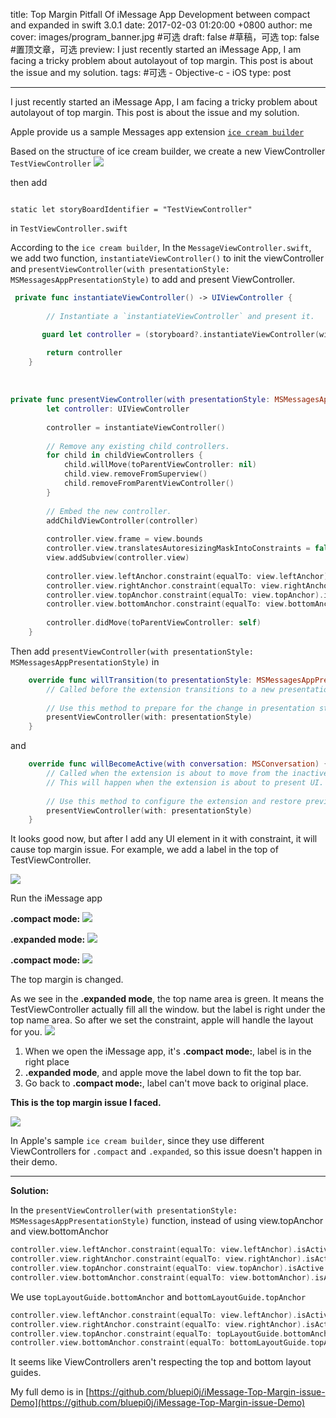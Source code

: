 title: Top Margin Pitfall Of iMessage App Development between compact and expanded in swift 3.0.1
date: 2017-02-03 01:20:00 +0800
author: me
cover: images/program_banner.jpg #可选
draft: false #草稿，可选
top: false #置顶文章，可选
preview:  I just recently started an iMessage App, I am facing a tricky problem about autolayout of top margin. This post is about the issue and my solution.
tags: #可选
    - Objective-c
    - iOS
type: post

---



I just recently started an iMessage App, I am facing a tricky problem about autolayout of top margin. This post is about the issue and my solution.

Apple provide us a sample Messages app extension [`ice cream builder`](https://developer.apple.com/library/content/samplecode/IceCreamBuilder/Introduction/Intro.html)

Based on the structure of ice cream builder, we create a new ViewController `TestViewController`
![](images/14860297050716.jpg)

then add 

```

static let storyBoardIdentifier = "TestViewController"

```
in `TestViewController.swift`

According to the `ice cream builder`, In the `MessageViewController.swift`, we add two function, `instantiateViewController()` to init the viewController and `presentViewController(with presentationStyle: MSMessagesAppPresentationStyle)` to add and present ViewController.

``` swift
 private func instantiateViewController() -> UIViewController {
        
        // Instantiate a `instantiateViewController` and present it.

       guard let controller = (storyboard?.instantiateViewController(withIdentifier: TestViewController.storyBoardIdentifier)) as? TestViewController  else { fatalError("Unable to instantiate an IceCreamsViewController from the storyboard") }
        
        return controller
    }
```
&nbsp;
 
``` swift
private func presentViewController(with presentationStyle: MSMessagesAppPresentationStyle) {
        let controller: UIViewController
        
        controller = instantiateViewController()
        
        // Remove any existing child controllers.
        for child in childViewControllers {
            child.willMove(toParentViewController: nil)
            child.view.removeFromSuperview()
            child.removeFromParentViewController()
        }
        
        // Embed the new controller.
        addChildViewController(controller)
        
        controller.view.frame = view.bounds
        controller.view.translatesAutoresizingMaskIntoConstraints = false
        view.addSubview(controller.view)
        
        controller.view.leftAnchor.constraint(equalTo: view.leftAnchor).isActive = true
        controller.view.rightAnchor.constraint(equalTo: view.rightAnchor).isActive = true
        controller.view.topAnchor.constraint(equalTo: view.topAnchor).isActive = true
        controller.view.bottomAnchor.constraint(equalTo: view.bottomAnchor).isActive = true
        
        controller.didMove(toParentViewController: self)
    }
```

Then add `presentViewController(with presentationStyle: MSMessagesAppPresentationStyle)`  in

``` swift
    override func willTransition(to presentationStyle: MSMessagesAppPresentationStyle) {
        // Called before the extension transitions to a new presentation style.
    
        // Use this method to prepare for the change in presentation style.
        presentViewController(with: presentationStyle)
    }
```
and 

``` swift
    override func willBecomeActive(with conversation: MSConversation) {
        // Called when the extension is about to move from the inactive to active state.
        // This will happen when the extension is about to present UI.
        
        // Use this method to configure the extension and restore previously stored state.
        presentViewController(with: presentationStyle)
    }
```
It looks good now, but after I add any UI element in it with constraint, it will cause top margin issue.
For example, we add a label in the top of TestViewController.

![](images/14860341702908.jpg)

Run the iMessage app

**.compact mode:**
![](images/14860346025476.jpg)

**.expanded mode:**
![](images/14860346102458.jpg)


**.compact mode:**
![](images/14860346194493.jpg)

The top margin is changed.

As we see in the **.expanded mode**, the top name area is green. It means the TestViewController actually fill all the window. but the label is right under the top name area. So after we set the constraint, apple will handle the layout for you.
![](images/14860350979620.jpg)
 
1. When we open the iMessage app, it's **.compact mode:**, label is in the right place
2. **.expanded mode**, and apple move the label down to fit the top bar.
3. Go back to **.compact mode:**, label can't move back to original place.


**This is the top margin issue I faced.**

![](images/14860501171011.jpg)

In Apple's sample `ice cream builder`, since they use different ViewControllers for `.compact` and `.expanded`, so this issue doesn't happen in their demo.

---


**Solution:**

In the `presentViewController(with presentationStyle: MSMessagesAppPresentationStyle)` function, instead of using view.topAnchor and view.bottomAnchor

```swift    
controller.view.leftAnchor.constraint(equalTo: view.leftAnchor).isActive = true
controller.view.rightAnchor.constraint(equalTo: view.rightAnchor).isActive = true
controller.view.topAnchor.constraint(equalTo: view.topAnchor).isActive = true
controller.view.bottomAnchor.constraint(equalTo: view.bottomAnchor).isActive = true
```

We use `topLayoutGuide.bottomAnchor` and `bottomLayoutGuide.topAnchor`

```swift
controller.view.leftAnchor.constraint(equalTo: view.leftAnchor).isActive = true
controller.view.rightAnchor.constraint(equalTo: view.rightAnchor).isActive = true
controller.view.topAnchor.constraint(equalTo: topLayoutGuide.bottomAnchor).isActive = true
controller.view.bottomAnchor.constraint(equalTo: bottomLayoutGuide.topAnchor).isActive = true
```

It seems like ViewControllers aren't respecting the top and bottom layout guides.

My full demo is in [https://github.com/bluepi0j/iMessage-Top-Margin-issue-Demo](https://github.com/bluepi0j/iMessage-Top-Margin-issue-Demo)




